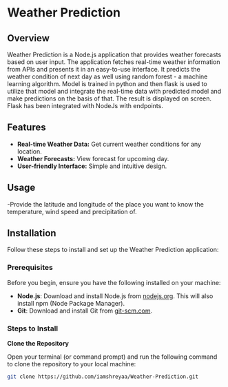 # Weather Prediction

## Overview

Weather Prediction is a Node.js application that provides weather forecasts based on user input. The application fetches real-time weather information from APIs and presents it in an easy-to-use interface. It predicts the weather condition of next day as well using random forest - a machine learning algorithm. Model is trained in python and then flask is used to utilize that model and integrate the real-time data with predicted model and make predictions on the basis of that. The result is displayed on screen. Flask has been integrated with NodeJs with endpoints.

## Features

- **Real-time Weather Data:** Get current weather conditions for any location.
- **Weather Forecasts:** View forecast for upcoming day.
- **User-friendly Interface:** Simple and intuitive design.
## Usage
-Provide the latitude and longitude of the place you want to know the temperature, wind speed and precipitation of. 

## Installation

Follow these steps to install and set up the Weather Prediction application:

### Prerequisites

Before you begin, ensure you have the following installed on your machine:

- **Node.js**: Download and install Node.js from [nodejs.org](https://nodejs.org/). This will also install npm (Node Package Manager).
- **Git**: Download and install Git from [git-scm.com](https://git-scm.com/).

### Steps to Install
**Clone the Repository**

   Open your terminal (or command prompt) and run the following command to clone the repository to your local machine:
   ```bash
   git clone https://github.com/iamshreyaa/Weather-Prediction.git
